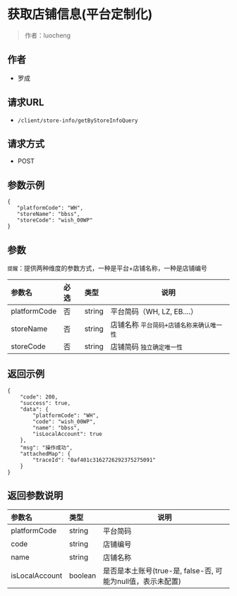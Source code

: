 # 获取店铺信息(平台定制化)

> 作者：luocheng

## 作者

- 罗成

## 请求URL

- ` /client/store-info/getByStoreInfoQuery `
  
## 请求方式
- POST 

## 参数示例

 ``` 
{
    "platformCode": "WH",
    "storeName": "bbss",
    "storeCode": "wish_00WP"
}
 ```

## 参数
`提醒`：提供两种维度的参数方式，一种是平台+店铺名称，一种是店铺编号

|参数名|必选|类型|说明|
|:----    |:---|:----- |-----   |
|platformCode |否  |string | 平台简码（WH, LZ, EB....）    |
|storeName |否  |string | 店铺名称 `平台简码+店铺名称来确认唯一性`    |
|storeCode |否  |string | 店铺简码 `独立确定唯一性`    |

## 返回示例 

``` 
{
    "code": 200,
    "success": true,
    "data": {
        "platformCode": "WH",
        "code": "wish_00WP",
        "name": "bbss",
        "isLocalAccount": true
    },
    "msg": "操作成功",
    "attachedMap": {
        "traceId": "0af401c3162726292375275091"
    }
}
```

## 返回参数说明 

|参数名|类型|说明|
|:-----  |:-----|-----                           |
|platformCode |string   |平台简码  |
|code |string   |店铺编号  |
|name |string   |店铺名称  |
|isLocalAccount |boolean   |是否是本土账号(true-是, false-否, 可能为null值，表示未配置)  |